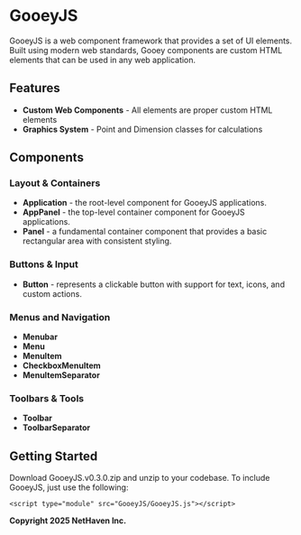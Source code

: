 # GooeyJS
GooeyJS is a web component framework that provides a set of UI elements. Built using modern web standards, Gooey components are custom HTML elements that can be used in any web application.

## Features

- **Custom Web Components** - All elements are proper custom HTML elements
- **Graphics System** - Point and Dimension classes for calculations

## Components

### Layout & Containers

- **Application** - the root-level component for GooeyJS applications.
- **AppPanel** - the top-level container component for GooeyJS applications.
- **Panel** - a fundamental container component that provides a basic rectangular area with consistent styling.

### Buttons & Input

- **Button** - represents a clickable button with support for text, icons, and custom actions.

### Menus and Navigation

- **Menubar**
- **Menu**
- **MenuItem**
- **CheckboxMenuItem**
- **MenuItemSeparator**

### Toolbars & Tools

- **Toolbar**
- **ToolbarSeparator**

## Getting Started

Download GooeyJS.v0.3.0.zip and unzip to your codebase. To include GooeyJS, just use the following:

    <script type="module" src="GooeyJS/GooeyJS.js"></script>


**Copyright 2025 NetHaven Inc.**
